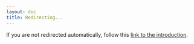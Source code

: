 ```yaml
---
layout: doc
title: Redirecting...
---
```


<script setup>
import { onMounted } from 'vue'
import { useRouter } from 'vitepress'

onMounted(() => {
  const router = useRouter()
  router.go('/about/introduction')
})
</script>

If you are not redirected automatically, follow this [link to the introduction](/about/introduction).

